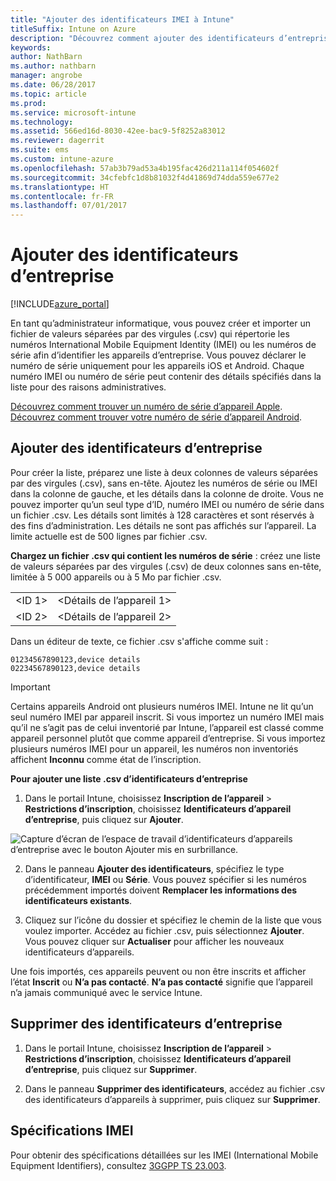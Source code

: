 ```yaml
---
title: "Ajouter des identificateurs IMEI à Intune"
titleSuffix: Intune on Azure
description: "Découvrez comment ajouter des identificateurs d’entreprise (numéros IMEI) à Microsoft Intune. \""
keywords: 
author: NathBarn
ms.author: nathbarn
manager: angrobe
ms.date: 06/28/2017
ms.topic: article
ms.prod: 
ms.service: microsoft-intune
ms.technology: 
ms.assetid: 566ed16d-8030-42ee-bac9-5f8252a83012
ms.reviewer: dagerrit
ms.suite: ems
ms.custom: intune-azure
ms.openlocfilehash: 57ab3b79ad53a4b195fac426d211a114f054602f
ms.sourcegitcommit: 34cfebfc1d8b81032f4d41869d74dda559e677e2
ms.translationtype: HT
ms.contentlocale: fr-FR
ms.lasthandoff: 07/01/2017
---
```

# <a name="add-corporate-identifiers"></a>Ajouter des identificateurs d’entreprise

[!INCLUDE[azure_portal](./includes/azure_portal.md)]

En tant qu’administrateur informatique, vous pouvez créer et importer un fichier de valeurs séparées par des virgules (.csv) qui répertorie les numéros International Mobile Equipment Identity (IMEI) ou les numéros de série afin d’identifier les appareils d’entreprise. Vous pouvez déclarer le numéro de série uniquement pour les appareils iOS et Android. Chaque numéro IMEI ou numéro de série peut contenir des détails spécifiés dans la liste pour des raisons administratives.

<!-- When you upload serial numbers for company-owned iOS devices, they must be paired with a corporate enrollment profile. Devices must then be enrolled using either Apple’s device enrollment program (DEP) or Apple Configurator to have them appear as company-owned. -->

[Découvrez comment trouver un numéro de série d’appareil Apple](https://support.apple.com/HT204308).
[Découvrez comment trouver votre numéro de série d’appareil Android](https://support.google.com/store/answer/3333000).

## <a name="add-corporate-identifiers"></a>Ajouter des identificateurs d’entreprise
Pour créer la liste, préparez une liste à deux colonnes de valeurs séparées par des virgules (.csv), sans en-tête. Ajoutez les numéros de série ou IMEI dans la colonne de gauche, et les détails dans la colonne de droite. Vous ne pouvez importer qu’un seul type d’ID, numéro IMEI ou numéro de série dans un fichier .csv. Les détails sont limités à 128 caractères et sont réservés à des fins d’administration. Les détails ne sont pas affichés sur l’appareil. La limite actuelle est de 500 lignes par fichier .csv.

**Chargez un fichier .csv qui contient les numéros de série** : créez une liste de valeurs séparées par des virgules (.csv) de deux colonnes sans en-tête, limitée à 5 000 appareils ou à 5 Mo par fichier .csv.

|||
|-|-|
|&lt;ID 1&gt;|&lt;Détails de l’appareil 1&gt;|
|&lt;ID 2&gt;|&lt;Détails de l’appareil 2&gt;|

Dans un éditeur de texte, ce fichier .csv s'affiche comme suit :

```
01234567890123,device details
02234567890123,device details
```

> [!IMPORTANT]
> Certains appareils Android ont plusieurs numéros IMEI. Intune ne lit qu’un seul numéro IMEI par appareil inscrit. Si vous importez un numéro IMEI mais qu’il ne s’agit pas de celui inventorié par Intune, l’appareil est classé comme appareil personnel plutôt que comme appareil d’entreprise. Si vous importez plusieurs numéros IMEI pour un appareil, les numéros non inventoriés affichent **Inconnu** comme état de l’inscription.

**Pour ajouter une liste .csv d’identificateurs d’entreprise**

1. Dans le portail Intune, choisissez **Inscription de l’appareil** > **Restrictions d’inscription**, choisissez **Identificateurs d’appareil d’entreprise**, puis cliquez sur **Ajouter**.

 ![Capture d’écran de l’espace de travail d’identificateurs d’appareils d’entreprise avec le bouton Ajouter mis en surbrillance.](./media/add-corp-id.png)

2. Dans le panneau **Ajouter des identificateurs**, spécifiez le type d’identificateur, **IMEI** ou **Série**. Vous pouvez spécifier si les numéros précédemment importés doivent **Remplacer les informations des identificateurs existants**.

3. Cliquez sur l’icône du dossier et spécifiez le chemin de la liste que vous voulez importer. Accédez au fichier .csv, puis sélectionnez **Ajouter**. Vous pouvez cliquer sur **Actualiser** pour afficher les nouveaux identificateurs d’appareils.

Une fois importés, ces appareils peuvent ou non être inscrits et afficher l’état **Inscrit** ou **N’a pas contacté**. **N’a pas contacté** signifie que l’appareil n’a jamais communiqué avec le service Intune.

## <a name="delete--corporate-identifiers"></a>Supprimer des identificateurs d’entreprise

1. Dans le portail Intune, choisissez **Inscription de l’appareil** > **Restrictions d’inscription**, choisissez **Identificateurs d’appareil d’entreprise**, puis cliquez sur **Supprimer**.

3. Dans le panneau **Supprimer des identificateurs**, accédez au fichier .csv des identificateurs d’appareils à supprimer, puis cliquez sur **Supprimer**.

## <a name="imei-specifications"></a>Spécifications IMEI
Pour obtenir des spécifications détaillées sur les IMEI (International Mobile Equipment Identifiers), consultez [3GGPP TS 23.003](https://portal.3gpp.org/desktopmodules/Specifications/SpecificationDetails.aspx?specificationId=729).
